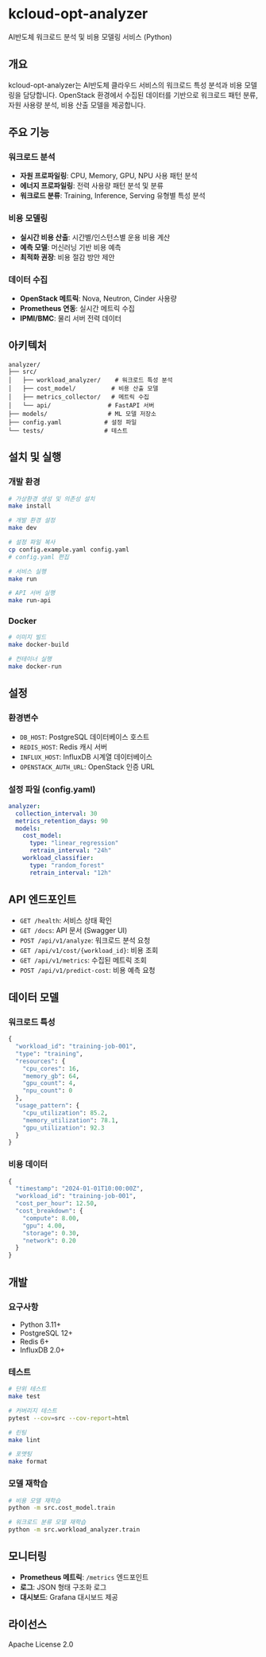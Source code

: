 # kcloud-opt-analyzer

AI반도체 워크로드 분석 및 비용 모델링 서비스 (Python)

## 개요

kcloud-opt-analyzer는 AI반도체 클라우드 서비스의 워크로드 특성 분석과 비용 모델링을 담당합니다. OpenStack 환경에서 수집된 데이터를 기반으로 워크로드 패턴 분류, 자원 사용량 분석, 비용 산출 모델을 제공합니다.

## 주요 기능

### 워크로드 분석
- **자원 프로파일링**: CPU, Memory, GPU, NPU 사용 패턴 분석
- **에너지 프로파일링**: 전력 사용량 패턴 분석 및 분류
- **워크로드 분류**: Training, Inference, Serving 유형별 특성 분석

### 비용 모델링
- **실시간 비용 산출**: 시간별/인스턴스별 운용 비용 계산
- **예측 모델**: 머신러닝 기반 비용 예측
- **최적화 권장**: 비용 절감 방안 제안

### 데이터 수집
- **OpenStack 메트릭**: Nova, Neutron, Cinder 사용량
- **Prometheus 연동**: 실시간 메트릭 수집
- **IPMI/BMC**: 물리 서버 전력 데이터

## 아키텍처

```
analyzer/
├── src/
│   ├── workload_analyzer/    # 워크로드 특성 분석
│   ├── cost_model/          # 비용 산출 모델
│   ├── metrics_collector/   # 메트릭 수집
│   └── api/                # FastAPI 서버
├── models/                 # ML 모델 저장소
├── config.yaml            # 설정 파일
└── tests/                 # 테스트
```

## 설치 및 실행

### 개발 환경

```bash
# 가상환경 생성 및 의존성 설치
make install

# 개발 환경 설정
make dev

# 설정 파일 복사
cp config.example.yaml config.yaml
# config.yaml 편집

# 서비스 실행
make run

# API 서버 실행
make run-api
```

### Docker

```bash
# 이미지 빌드
make docker-build

# 컨테이너 실행
make docker-run
```

## 설정

### 환경변수

- `DB_HOST`: PostgreSQL 데이터베이스 호스트
- `REDIS_HOST`: Redis 캐시 서버
- `INFLUX_HOST`: InfluxDB 시계열 데이터베이스
- `OPENSTACK_AUTH_URL`: OpenStack 인증 URL

### 설정 파일 (config.yaml)

```yaml
analyzer:
  collection_interval: 30
  metrics_retention_days: 90
  models:
    cost_model:
      type: "linear_regression" 
      retrain_interval: "24h"
    workload_classifier:
      type: "random_forest"
      retrain_interval: "12h"
```

## API 엔드포인트

- `GET /health`: 서비스 상태 확인
- `GET /docs`: API 문서 (Swagger UI)
- `POST /api/v1/analyze`: 워크로드 분석 요청
- `GET /api/v1/cost/{workload_id}`: 비용 조회
- `GET /api/v1/metrics`: 수집된 메트릭 조회
- `POST /api/v1/predict-cost`: 비용 예측 요청

## 데이터 모델

### 워크로드 특성
```python
{
  "workload_id": "training-job-001",
  "type": "training",
  "resources": {
    "cpu_cores": 16,
    "memory_gb": 64,
    "gpu_count": 4,
    "npu_count": 0
  },
  "usage_pattern": {
    "cpu_utilization": 85.2,
    "memory_utilization": 78.1,
    "gpu_utilization": 92.3
  }
}
```

### 비용 데이터
```python
{
  "timestamp": "2024-01-01T10:00:00Z",
  "workload_id": "training-job-001", 
  "cost_per_hour": 12.50,
  "cost_breakdown": {
    "compute": 8.00,
    "gpu": 4.00,
    "storage": 0.30,
    "network": 0.20
  }
}
```

## 개발

### 요구사항

- Python 3.11+
- PostgreSQL 12+
- Redis 6+
- InfluxDB 2.0+

### 테스트

```bash
# 단위 테스트
make test

# 커버리지 테스트  
pytest --cov=src --cov-report=html

# 린팅
make lint

# 포맷팅
make format
```

### 모델 재학습

```bash
# 비용 모델 재학습
python -m src.cost_model.train

# 워크로드 분류 모델 재학습
python -m src.workload_analyzer.train
```

## 모니터링

- **Prometheus 메트릭**: `/metrics` 엔드포인트
- **로그**: JSON 형태 구조화 로그
- **대시보드**: Grafana 대시보드 제공

## 라이선스

Apache License 2.0
